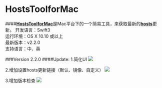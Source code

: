 # HostsToolforMac

####[**HostsToolforMac**](https://github.com/ZzzM/HostToolforMac)是Mac平台下的一个简易工具，来获取最新的[**hosts**](https://github.com/racaljk/hosts.git)更新。
开发语言：Swift3<br/>
运行环境：OS X 10.10 或以上<br/>
最新版本：v2.2.0 <br/>
支持语言：中、英 <br/>

###Version 2.2.0
####Update:
1.简化UI
![](https://ws1.sinaimg.cn/large/77a575a6gy1fdfkgw9dptj20na0fkjta)

2.增加设置hosts更新链接（默认、镜像、自定义）
![](https://ws1.sinaimg.cn/large/77a575a6gy1fdfkgwbo5nj20na0fkmz6)

3.增加版本检查
![](https://ws1.sinaimg.cn/large/77a575a6gy1fdfkgw95joj20pi0fkdhk)

